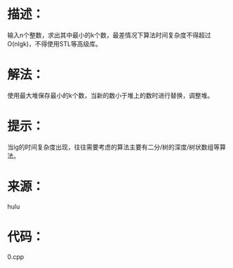 # 描述：

输入n个整数，求出其中最小的k个数，最差情况下算法时间复杂度不得超过O(nlgk)，不得使用STL等高级库。

# 解法：

使用最大堆保存最小的k个数，当新的数小于堆上的数时进行替换，调整堆。

# 提示：

当lg的时间复杂度出现，往往需要考虑的算法主要有二分/树的深度/树状数组等算法。

# 来源：

hulu

# 代码：

0.cpp